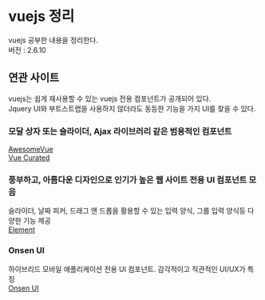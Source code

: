 # vuejs 정리
vuejs 공부한 내용을 정리한다.  
버전 : 2.6.10


## 연관 사이트
vuejs는 쉽게 재사용할 수 있는 vuejs 전용 컴포넌트가 공개되어 있다.  
Jquery UI와 부트스트랩을 사용하지 않더라도 동등한 기능을 가지 UI를 찾을 수 있다.  
  
### 모달 상자 또는 슬라이더, Ajax 라이브러리 같은 범용적인 컴포넌트
[AwesomeVue](https://github.com/vuejs/awesome-vue)  
[Vue Curated](https://curated.vuejs.org)

### 풍부하고, 아름다운 디자인으로 인기가 높은 웹 사이트 전용 UI 컴포넌트 모음
슬라이더, 날짜 피커, 드래그 앤 드롭을 활용할 수 있는 입력 양식, 그룹 입력 양식등 다양한 기능 제공  
[Element](http://element.eleme.io)

### Onsen UI
하이브리드 모바일 애플리케이션 전용 UI 컴포넌트. 감각적이고 직관적인 UI/UX가 특징  
[Onsen UI](https://onsen.io)

